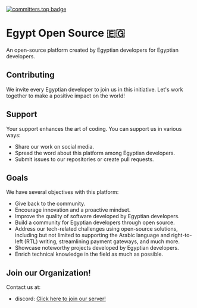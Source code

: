 
[![committers.top badge](https://org-badge.committers.top/egypt_public/egypt-open-source.svg)](https://org-badge.committers.top/egypt_public/egypt-open-source)
# Egypt Open Source 🇪🇬

An open-source platform created by Egyptian developers for Egyptian developers.

## Contributing

We invite every Egyptian developer to join us in this initiative. Let's work together to make a positive impact on the world!

## Support

Your support enhances the art of coding. You can support us in various ways:

- Share our work on social media.
- Spread the word about this platform among Egyptian developers.
- Submit issues to our repositories or create pull requests.

## Goals

We have several objectives with this platform:

- Give back to the community.
- Encourage innovation and a proactive mindset.
- Improve the quality of software developed by Egyptian developers.
- Build a community for Egyptian developers through open source.
- Address our tech-related challenges using open-source solutions, including but not limited to supporting the Arabic language and right-to-left (RTL) writing, streamlining payment gateways, and much more.
- Showcase noteworthy projects developed by Egyptian developers.
- Enrich technical knowledge in the field as much as possible.

## Join our Organization!

Contact us at:
- discord: <a href="https://discord.gg/vrsWjb8C5T">Click here to join our server!</a>

